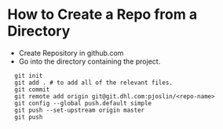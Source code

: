 #   How to Create a Repo from a Directory

- Create Repository in github.com
- Go into the directory containing the project.
```
  git init
  git add . # to add all of the relevant files.
  git commit
  git remote add origin git@git.dhl.com:pjoslin/<repo-name>
  git config --global push.default simple
  git push --set-upstream origin master
  git push
```

